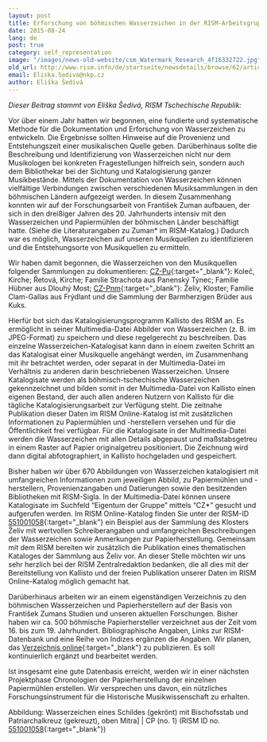 ```yaml
---
layout: post
title: Erforschung von böhmischen Wasserzeichen in der RISM-Arbeitsgruppe in Prag (Tschechischen Nationalbibliothek)
date: 2015-08-24
lang: de
post: true
category: self_representation
image: "/images/news-old-website/csm_Watermark_Research_4f16332722.jpg"
old_url: http://www.rism.info/de/startseite/newsdetails/browse/62/article/64/the-start-of-bohemian-watermark-research-in-the-rism-working-group-in-prague-national-library-of-th.html
email: Eliska.Sediva@nkp.cz
author: Eliška Šedivá
---
```



_Dieser Beitrag stammt von Eliška Šedivá, RISM Tschechische Republik:_



Vor über einem Jahr hatten wir begonnen, eine fundierte und systematische Methode für die Dokumentation und Erforschung von Wasserzeichen zu entwickeln. Die Ergebnisse sollten Hinweise auf die Provenienz und Entstehungszeit einer musikalischen Quelle geben. Darüberhinaus sollte die Beschreibung und Identifizierung von Wasserzeichen nicht nur dem Musikologen bei konkreten Fragestellungen hilfreich sein, sondern auch dem Bibliothekar bei der Sichtung und Katalogisierung ganzer Musikbestände. Mittels der Dokumentation von Wasserzeichen können vielfältige Verbindungen zwischen verschiedenen Musiksammlungen in den böhmischen Ländern aufgezeigt werden. In diesem Zusammenhang konnten wir auf der Forschungsarbeit von František Zuman aufbauen, der sich in den dreißiger Jahren des 20. Jahrhunderts intensiv mit den Wasserzeichen und Papiermühlen der böhmischen Länder beschäftigt hatte. (Siehe die Literaturangaben zu Zuman\* im RISM-Katalog.) Dadurch war es möglich, Wasserzeichen auf unseren Musikquellen zu identifizieren und die Entstehungsorte von Musikquellen zu ermitteln.

Wir haben damit begonnen, die Wasserzeichen von den Musikquellen folgender Sammlungen zu dokumentieren: [CZ-Pu](https://opac.rism.info/search?View=rism&siglum=CZ-Pu){:target="_blank"}: Koleč, Kirche; Řetová, Kirche; Familie Strachota aus Panenský Týnec; Familie Hübner aus Dlouhý Most; [CZ-Pnm](https://opac.rism.info/search?View=rism&siglum=CZ-Pnm){:target="_blank"}: Želiv, Kloster; Familie Clam-Gallas aus Frýdlant und die Sammlung der Barmherzigen Brüder aus Kuks.



Hierfür bot sich das Katalogisierungsprogramm Kallisto des RISM an. Es ermöglicht in seiner Multimedia-Datei Abbilder von Wasserzeichen (z. B. im JPEG-Format) zu speichern und diese regelgerecht zu beschreiben. Das einzelne Wasserzeichen-Katalogisat kann dann in einem zweiten Schritt an das Katalogisat einer Musikquelle angehängt werden, im Zusammenhang mit ihr betrachtet werden, oder separat in der Multimedia-Datei im Verhältnis zu anderen darin beschriebenen Wasserzeichen. Unsere Katalogisate werden als böhmisch-tschechische Wasserzeichen gekennzeichnet und bilden somit in der Multimedia-Datei von Kallisto einen eigenen Bestand, der auch allen anderen Nutzern von Kallisto für die tägliche Katalogisierungsarbeit zur Verfügung steht. Die zeitnahe Publikation dieser Daten im RISM Online-Katalog ist mit zusätzlichen Informationen zu Papiermühlen und -herstellern versehen und für die Öffentlichkeit frei verfügbar. Für die Katalogisate in der Multimedia-Datei werden die Wasserzeichen mit allen Details abgepaust und maßstabsgetreu in einem Raster auf Papier originalgetreu positioniert. Die Zeichnung wird dann digital abfotographiert, in Kallisto hochgeladen und gespeichert.

Bisher haben wir über 670 Abbildungen von Wasserzeichen katalogisiert mit umfangreichen Informationen zum jeweiligen Abbild, zu Papiermühlen und -herstellern, Provenienzangaben und Datierungen sowie den besitzenden Bibliotheken mit RISM-Sigla. In der Multimedia-Datei können unsere Katalogisate im Suchfeld “Eigentum der Gruppe” mittels “CZ\*” gesucht und aufgerufen werden. Im RISM Online-Katalog finden Sie unter der RISM-ID [551001058](https://opac.rism.info/search?id=551001058){:target="_blank"} ein Beispiel aus der Sammlung des Klosters Želiv mit wertvollen Schreiberangaben und umfangreichen Beschreibungen der Wasserzeichen sowie Anmerkungen zur Papierherstellung. Gemeinsam mit dem RISM bereiten wir zusätzlich die Publikation eines thematischen Kataloges der Sammlung aus Želiv vor. An dieser Stelle möchten wir uns sehr herzlich bei der RISM Zentralredaktion bedanken, die all dies mit der Bereitstellung von Kallisto und der freien Publikation unserer Daten im RISM Online-Katalog möglich gemacht hat.



Darüberhinaus arbeiten wir an einem eigenständigen Verzeichnis zu den böhmischen Wasserzeichen und Papierherstellern auf der Basis von František Zumans Studien und unseren aktuellen Forschungen. Bisher haben wir ca. 500 böhmische Papierhersteller verzeichnet aus der Zeit vom 16. bis zum 19. Jahrhundert. Bibliographische Angaben, Links zur RISM-Datenbank und eine Reihe von Indizes ergänzen die Angaben. Wir planen, das [Verzeichnis online](http://www.nkp.cz/soubory/ostatni/bohemian_papermakers_vocabulary.pdf){:target="_blank"} zu publizieren. Es soll kontinuierlich ergänzt und bearbeitet werden.

Ist insgesamt eine gute Datenbasis erreicht, werden wir in einer nächsten Projektphase Chronologien der Papierherstellung der einzelnen Papiermühlen erstellen. Wir versprechen uns davon, ein nützliches Forschungsinstrument für die Historische Musikwissenschaft zu erhalten.



Abbildung: Wasserzeichen eines Schildes (gekrönt) mit Bischofsstab und Patriarchalkreuz (gekreuzt), oben Mitra] | CP (no. 1) (RISM ID no. [551001058](https://opac.rism.info/search?id=551001058){:target="_blank"})




